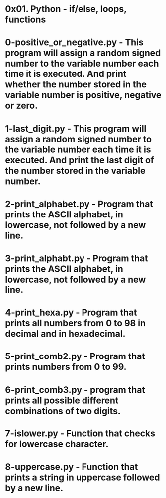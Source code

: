 # 0x01. Python - if/else, loops, functions
# 0-positive_or_negative.py - This program will assign a random signed number to the variable number each time it is executed. And print whether the number stored in the variable number is positive, negative or zero.
# 1-last_digit.py - This program will assign a random signed number to the variable number each time it is executed. And print the last digit of the number stored in the variable number.
# 2-print_alphabet.py - Program that prints the ASCII alphabet, in lowercase, not followed by a new line.
# 3-print_alphabt.py - Program that prints the ASCII alphabet, in lowercase, not followed by a new line.
# 4-print_hexa.py - Program that prints all numbers from 0 to 98 in decimal and in hexadecimal.
# 5-print_comb2.py - Program that prints numbers from 0 to 99.
# 6-print_comb3.py - program that prints all possible different combinations of two digits.
# 7-islower.py - Function that checks for lowercase character.
# 8-uppercase.py - Function that prints a string in uppercase followed by a new line.
